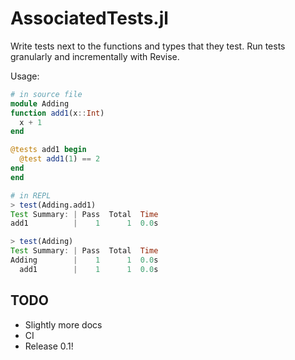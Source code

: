 # AssociatedTests.jl

Write tests next to the functions and types that they test. Run tests granularly and incrementally with Revise.

Usage:


```julia
# in source file
module Adding
function add1(x::Int)
  x + 1
end

@tests add1 begin
  @test add1(1) == 2
end
end

# in REPL
> test(Adding.add1)
Test Summary: | Pass  Total  Time
add1          |    1      1  0.0s

> test(Adding)
Test Summary: | Pass  Total  Time
Adding        |    1      1  0.0s
  add1        |    1      1  0.0s
```

## TODO

- Slightly more docs
- CI
- Release 0.1!
